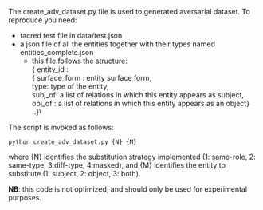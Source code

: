 The create_adv_dataset.py file is used to generated aversarial dataset. To reproduce you need:

- tacred test file in data/test.json
- a json file of all the entities together with their types named entities_complete.json
  - this file follows the structure:\
    { entity_id :\
    { surface_form : entity surface form,\
    type: type of the entity,\
    subj_of: a list of relations in which this entity appears as subject,\
    obj_of : a list of relations in which this entity appears as an object}\
    ..}\

The script is invoked as follows:
```
python create_adv_dataset.py {N} {M}
```
where {N} identifies the substitution strategy implemented (1: same-role, 2: same-type, 3:diff-type, 4:masked), and {M} identifies the entity to substitute (1: subject, 2: object, 3: both).


**NB**: this code is not optimized, and should only be used for experimental purposes.
